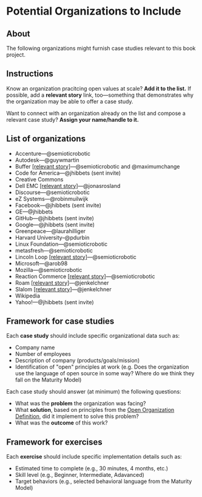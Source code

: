 # Potential Organizations to Include

## About

The following organizations might furnish case studies relevant to this book project.

## Instructions

Know an organization pracitcing open values at scale? **Add it to the list.** If possible, add a **relevant story** link, too—something that demonstrates why the organization may be able to offer a case study.

Want to connect with an organization already on the list and compose a relevant case study? **Assign your name/handle to it.**

## List of organizations

- Accenture—@semioticrobotic
- Autodesk—@guywmartin
- Buffer [[relevant story]](https://opensource.com/open-organization/16/3/social-startup-buffer-transparency-reigns)—@semioticrobotic and @maximumchange
- Code for America—@jhibbets (sent invite)
- Creative Commons
- Dell EMC [[relevant story]](https://opensource.com/open-organization/17/7/communicate-teams-tips)—@jonasrosland
- Discourse—@semioticrobotic
- eZ Systems—@robinmuilwijk
- Facebook—@jhibbets (sent invite)
- GE—@jhibbets
- GitHub—@jhibbets (sent invite)
- Google—@jhibbets (sent invite)
- Greenpeace—@laurahilliger
- Harvard University–@pdurbin
- Linux Foundation—@semioticrobotic
- metasfresh—@semioticrobotic
- Lincoln Loop [[relevant story]](https://opensource.com/open-organization/17/7/lincoln-loop-trust)—@semioticrobotic
- Microsoft—@arob98
- Mozilla—@semioticrobotic
- Reaction Commerce [[relevant story]](https://blog.reactioncommerce.com/lessons-learned-open-source-as-a-full-time-job/)—@semioticrobotic
- Roam [[relevant story]](http://ldr21.com/ep4-curating-community-with-coworking-roam/)—@jenkelchner
- Slalom [[relevant story]](https://opensource.com/open-organization/17/1/proof-openness-scales)—@jenkelchner
- Wikipedia
- Yahoo!—@jhibbets (sent invite)

## Framework for case studies

Each **case study** should include specific organizational data such as:

- Company name
- Number of employees
- Description of company (products/goals/mission)
- Identification of "open" principles at work (e.g. Does the organization use the language of open source in some way? Where do we think they fall on the Maturity Model)

Each case study should answer (at minimum) the following questions:

- What was the **problem** the organization was facing?
- What **solution**, based on principles from the [Open Organization Definition](https://opensource.com/open-organization/resources/open-org-definition), did it implement to solve this problem?
- What was the **outcome** of this work?

## Framework for exercises

Each **exercise** should include specific implementation details such as:

- Estimated time to complete (e.g., 30 minutes, 4 months, etc.)
- Skill level (e.g., Beginner, Intermediate, Adavanced)
- Target behaviors (e.g., selected behavioral language from the Maturity Model)

